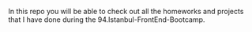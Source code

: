 In this repo you will be able to check out all the homeworks and projects that I have done during the 94.Istanbul-FrontEnd-Bootcamp.
